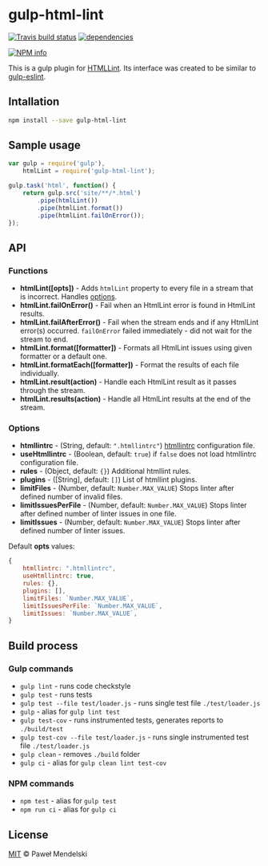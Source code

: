 # gulp-html-lint

[![Travis build status](https://travis-ci.org/coditorium/gulp-html-lint.png?branch=master)](https://travis-ci.org/coditorium/gulp-html-lint)
[![dependencies](https://david-dm.org/coditorium/gulp-html-lint.png)](https://david-dm.org/coditorium/gulp-html-lint)
<!---
[![Coverage Status](https://coveralls.io/repos/coditorium/gulp-html-lint/badge.svg)](https://coveralls.io/r/coditorium/gulp-html-lint)
--->

[![NPM info](https://nodei.co/npm/read-config.png?downloads=true)](https://www.npmjs.com/package/read-config)

This is a gulp plugin for [HTMLLint](https://github.com/htmllint/htmllint/).
Its interface was created to be similar to [gulp-eslint](https://github.com/adametry/gulp-eslint).

## Intallation

```sh
npm install --save gulp-html-lint
```

## Sample usage

```js
var gulp = require('gulp'),
	htmlLint = require('gulp-html-lint');

gulp.task('html', function() {
    return gulp.src('site/**/*.html')
        .pipe(htmlLint())
        .pipe(htmlLint.format())
        .pipe(htmlLint.failOnError());
});
```

## API

### Functions

- **htmlLint([opts])** - Adds `htmlLint` property to every file in a stream that is incorrect. Handles [options](#options).
- **htmlLint.failOnError()** - Fail when an HtmlLint error is found in HtmlLint results.
- **htmlLint.failAfterError()** - Fail when the stream ends and if any HtmlLint error(s) occurred. `failOnError` failed immediately - did not wait for the stream to end.
- **htmlLint.format([formatter])** - Formats all HtmlLint issues using given formatter or a default one.
- **htmlLint.formatEach([formatter])** - Format the results of each file individually.
- **htmlLint.result(action)** - Handle each HtmlLint result as it passes through the stream.
- **htmlLint.results(action)** - Handle all HtmlLint results at the end of the stream.

### Options

- **htmllintrc** - (String, default: `".htmllintrc"`) [htmllintrc](https://github.com/htmllint/htmllint/wiki/Options) configuration file.
- **useHtmllintrc** - (Boolean, default: `true`) if `false` does not load htmllintrc configuration file.
- **rules** - (Object, default: `{}`) Additional htmllint rules.
- **plugins** - ([String], default: `[]`) List of htmllint plugins.
- **limitFiles** - (Number, default: `Number.MAX_VALUE`) Stops linter after defined number of invalid files.
- **limitIssuesPerFile** - (Number, default: `Number.MAX_VALUE`) Stops linter after defined number of linter issues in one file.
- **limitIssues** - (Number, default: `Number.MAX_VALUE`) Stops linter after defined number of linter issues.


Default **opts** values:
```js
{
    htmllintrc: ".htmllintrc",
    useHtmllintrc: true,
    rules: {},
    plugins: [],
    limitFiles: `Number.MAX_VALUE`,
    limitIssuesPerFile: `Number.MAX_VALUE`,
    limitIssues: `Number.MAX_VALUE`,
}
```

## Build process

### Gulp commands

- `gulp lint` - runs code checkstyle
- `gulp test` - runs tests
- `gulp test --file test/loader.js` - runs single test file `./test/loader.js`
- `gulp` - alias for `gulp lint test`
- `gulp test-cov` - runs instrumented tests, generates reports to `./build/test`
- `gulp test-cov --file test/loader.js` - runs single instrumented test file `./test/loader.js`
- `gulp clean` - removes `./build` folder
- `gulp ci` - alias for `gulp clean lint test-cov`

### NPM commands

- `npm test` - alias for `gulp test`
- `npm run ci` - alias for `gulp ci`

## License

[MIT](LICENSE) © Paweł Mendelski
